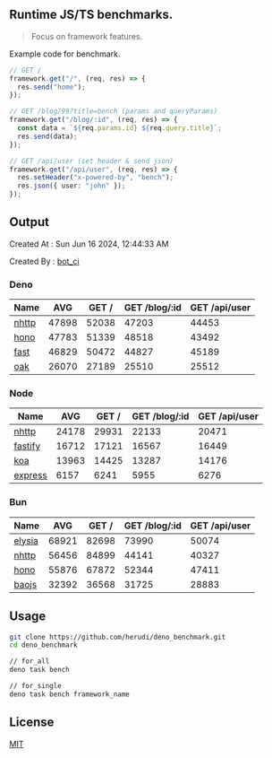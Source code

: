 ## Runtime JS/TS benchmarks.

> Focus on framework features.

Example code for benchmark.
```ts
// GET /
framework.get("/", (req, res) => {
  res.send("home");
});

// GET /blog/99?title=bench (params and queryParams)
framework.get("/blog/:id", (req, res) => {
  const data = `${req.params.id} ${req.query.title}`;
  res.send(data);
});

// GET /api/user (set header & send json)
framework.get("/api/user", (req, res) => {
  res.setHeader("x-powered-by", "bench");
  res.json({ user: "john" });
});
```

## Output
Created At : Sun Jun 16 2024, 12:44:33 AM

Created By : [bot_ci](https://github.com/herudi/deno_benchmarks/commits?author=github-actions%5Bbot%5D)


### Deno
|Name|AVG|GET /|GET /blog/:id|GET /api/user|
|----|----|----|----|----|
|[nhttp](https://github.com/nhttp/nhttp)|47898|52038|47203|44453|
|[hono](https://github.com/honojs/hono)|47783|51339|48518|43492|
|[fast](https://github.com/danteissaias/fast)|46829|50472|44827|45189|
|[oak](https://github.com/oakserver/oak)|26070|27189|25510|25512|
  


### Node
|Name|AVG|GET /|GET /blog/:id|GET /api/user|
|----|----|----|----|----|
|[nhttp](https://github.com/nhttp/nhttp)|24178|29931|22133|20471|
|[fastify](https://github.com/fastify/fastify)|16712|17121|16567|16449|
|[koa](https://github.com/koajs/koa)|13963|14425|13287|14176|
|[express](https://github.com/expressjs/express)|6157|6241|5955|6276|
  


### Bun
|Name|AVG|GET /|GET /blog/:id|GET /api/user|
|----|----|----|----|----|
|[elysia](https://github.com/elysiajs/elysia)|68921|82698|73990|50074|
|[nhttp](https://github.com/nhttp/nhttp)|56456|84899|44141|40327|
|[hono](https://github.com/honojs/hono)|55876|67872|52344|47411|
|[baojs](https://github.com/mattreid1/baojs)|32392|36568|31725|28883|
  



## Usage

```bash
git clone https://github.com/herudi/deno_benchmark.git
cd deno_benchmark

// for_all
deno task bench

// for_single
deno task bench framework_name
```

## License

[MIT](LICENSE)

